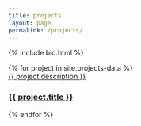 ```yaml
---
title: projects
layout: page
permalink: /projects/
---
```


{% include bio.html %}

<section class="list">
    {% for project in site.projects-data %}
        <div class="item">
            <a class="url" href="{{ project.url }}">
                <aside>{{ project.description }}</aside>
                <h3 class="title">{{ project.title }}</h3>
            </a>
        </div>
    {% endfor %}
</section>
